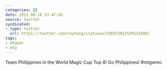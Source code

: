 ```yaml
---
categories: []
date: 2012-08-18 23:47:28
source: twitter
syndicated:
- type: twitter
  url: https://twitter.com/roytang/statuses/236972612520132608/
tags:
- mtgwmc
- mtg
---
```


Team Philippines in the World Magic Cup Top 8! Go Philippines! #mtgwmc